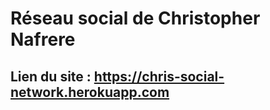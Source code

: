# Réseau social de Christopher Nafrere
## Lien du site : https://chris-social-network.herokuapp.com
